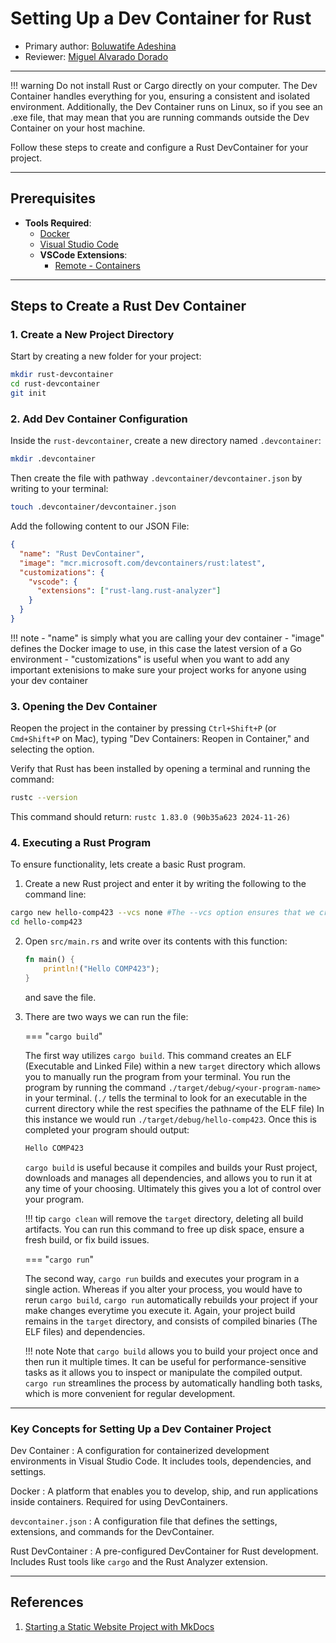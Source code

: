 # Setting Up a Dev Container for Rust

* Primary author: [Boluwatife Adeshina](https://github.com/boluwatifeda)
* Reviewer: [Miguel Alvarado Dorado](https://github.com/miguelaa123)

---

!!! warning
    Do not install Rust or Cargo directly on your computer. The Dev Container handles everything for you, ensuring a consistent and isolated environment. Additionally, the Dev Container runs on Linux, so if you see an .exe file, that may mean that you are running commands outside the Dev Container on your host machine.


Follow these steps to create and configure a Rust DevContainer for your project.

---

## Prerequisites
- **Tools Required**:
    - [Docker](https://www.docker.com/)
    - [Visual Studio Code](https://code.visualstudio.com/)
    - **VSCode Extensions**:
        - [Remote - Containers](https://marketplace.visualstudio.com/items?itemName=ms-vscode-remote.remote-containers)

---

## Steps to Create a Rust Dev Container

### 1. Create a New Project Directory
Start by creating a new folder for your project:
```bash
mkdir rust-devcontainer
cd rust-devcontainer
git init
```

### 2. Add Dev Container Configuration
Inside the ```rust-devcontainer```, create a new directory named ```.devcontainer```:
```bash 
mkdir .devcontainer
```
Then create the file with pathway ```.devcontainer/devcontainer.json``` by writing to your terminal:
```bash
touch .devcontainer/devcontainer.json
```
Add the following content to our JSON File:
```json
{
  "name": "Rust DevContainer",
  "image": "mcr.microsoft.com/devcontainers/rust:latest",
  "customizations": {
    "vscode": {
      "extensions": ["rust-lang.rust-analyzer"]
    }
  } 
}
```
!!! note
    - "name" is simply what you are calling your dev container
    - "image" defines the Docker image to use, in this case the latest version of a Go environment
    - "customizations" is useful when you want to add any important extenisions to make sure your project works for anyone using your dev container

### 3. Opening the Dev Container
Reopen the project in the container by pressing ```Ctrl+Shift+P``` (or ```Cmd+Shift+P``` on Mac), typing "Dev Containers: Reopen in Container," and selecting the option.

Verify that Rust has been installed by opening a terminal and running the command: 
```bash
rustc --version
```
This command should return: ```rustc 1.83.0 (90b35a623 2024-11-26)```

### 4. Executing a Rust Program
To ensure functionality, lets create a basic Rust program.

1. Create a new Rust project and enter it by writing the following to the command line:
```bash
cargo new hello-comp423 --vcs none #The --vcs option ensures that we create a new project without automatically creating a new git repository
cd hello-comp423
```

2. Open ```src/main.rs``` and write over its contents with this function:
    ```rust
    fn main() {
        println!("Hello COMP423");
    }
    ```
    and save the file.

3. There are two ways we can run the file:

    === "```cargo build```"

    The first way utilizes ```cargo build```. This command creates an ELF (Executable and Linked File) within a new ```target``` directory which allows you to manually run the program from your terminal. You run the program by running the command ```./target/debug/<your-program-name>``` in your terminal. (```./``` tells the terminal to look for an executable in the current directory while the rest specifies the pathname of the ELF file) In this instance we would run ```./target/debug/hello-comp423```. Once this is completed your program should output:
    ```bash
    Hello COMP423
    ```
    ```cargo build``` is useful because it compiles and builds your Rust project, downloads and manages all dependencies, and allows you to run it at any time of your choosing. Ultimately this gives you a lot of control over your program.

    !!! tip
        ```cargo clean``` will remove the ```target``` directory, deleting all build artifacts. You can run this command to free up disk space, ensure a fresh build, or fix build issues.

    === "```cargo run```"

    The second way, ```cargo run``` builds and executes your program in a single action. Whereas if you alter your process, you would have to rerun ```cargo build```, ```cargo run``` automatically rebuilds your project if your make changes everytime you execute it. Again, your project build remains in the ```target``` directory, and consists of compiled binaries (The ELF files) and dependencies.

    !!! note
        Note that ```cargo build``` allows you to build your project once and then run it multiple times. It can be useful for performance-sensitive tasks as it allows you to inspect or manipulate the compiled output. ```cargo run``` streamlines the process by automatically handling both tasks, which is more convenient for regular development.

---
### Key Concepts for Setting Up a Dev Container Project

Dev Container
: A configuration for containerized development environments in Visual Studio Code. It includes tools, dependencies, and settings.

Docker
: A platform that enables you to develop, ship, and run applications inside containers. Required for using DevContainers.

`devcontainer.json`
: A configuration file that defines the settings, extensions, and commands for the DevContainer.

Rust DevContainer
: A pre-configured DevContainer for Rust development. Includes Rust tools like `cargo` and the Rust Analyzer extension.

---
## References
1. [Starting a Static Website Project with MkDocs](https://comp423-25s.github.io/resources/MkDocs/tutorial/#step-2-add-requirementstxt-python-dependency-configuration)